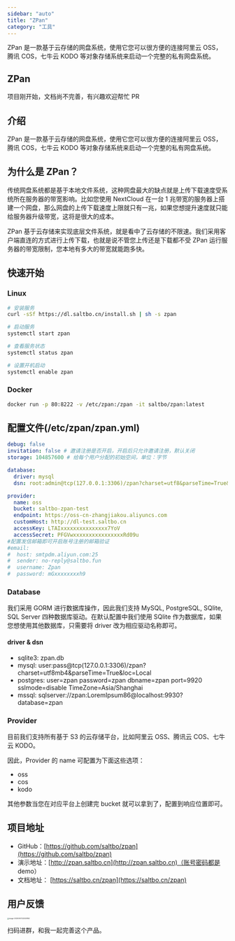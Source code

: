 ```yaml
---
sidebar: "auto"
title: "ZPan"
category: "工具"
---
```


ZPan 是一款基于云存储的网盘系统，使用它您可以很方便的连接阿里云 OSS，腾讯 COS，七牛云 KODO 等对象存储系统来启动一个完整的私有网盘系统。
<!-- more -->


## ZPan

项目刚开始，文档尚不完善，有兴趣欢迎帮忙 PR

## 介绍

ZPan 是一款基于云存储的网盘系统，使用它您可以很方便的连接阿里云 OSS，腾讯 COS，七牛云 KODO 等对象存储系统来启动一个完整的私有网盘系统。

## 为什么是 ZPan？

传统网盘系统都是基于本地文件系统，这种网盘最大的缺点就是上传下载速度受系统所在服务器的带宽影响。比如您使用 NextCloud 在一台 1 兆带宽的服务器上搭建一个网盘，那么网盘的上传下载速度上限就只有一兆，如果您想提升速度就只能给服务器升级带宽，这将是很大的成本。

ZPan 基于云存储来实现底层文件系统，就是看中了云存储的不限速。我们采用客户端直连的方式进行上传下载，也就是说不管您上传还是下载都不受 ZPan 运行服务器的带宽限制，您本地有多大的带宽就能跑多快。

## 快速开始

### Linux

```bash
# 安装服务
curl -sSf https://dl.saltbo.cn/install.sh | sh -s zpan

# 启动服务
systemctl start zpan

# 查看服务状态
systemctl status zpan

# 设置开机启动
systemctl enable zpan
```

### Docker

```bash
docker run -p 80:8222 -v /etc/zpan:/zpan -it saltbo/zpan:latest
```

## 配置文件(/etc/zpan/zpan.yml)

```yaml
debug: false
invitation: false # 邀请注册是否开启，开启后只允许邀请注册，默认关闭
storage: 104857600 # 给每个用户分配的初始空间，单位：字节

database:
  driver: mysql
  dsn: root:admin@tcp(127.0.0.1:3306)/zpan?charset=utf8&parseTime=True&loc=Local

provider:
  name: oss
  bucket: saltbo-zpan-test
  endpoint: https://oss-cn-zhangjiakou.aliyuncs.com
  customHost: http://dl-test.saltbo.cn
  accessKey: LTAIxxxxxxxxxxxxxxx7YoV
  accessSecret: PFGVwxxxxxxxxxxxxxxxxRd09u
#配置发信邮箱即可开启账号注册的邮箱验证
#email:
#  host: smtpdm.aliyun.com:25
#  sender: no-reply@saltbo.fun
#  username: Zpan
#  password: mGxxxxxxxxh9
```

### Database

我们采用 GORM 进行数据库操作，因此我们支持 MySQL, PostgreSQL, SQlite, SQL Server 四种数据库驱动。在默认配置中我们使用 SQlite 作为数据库，如果您想使用其他数据库，只需要将 driver 改为相应驱动名称即可。

#### driver & dsn

- sqlite3: zpan.db
- mysql: user:pass@tcp(127.0.0.1:3306)/zpan?charset=utf8mb4&parseTime=True&loc=Local
- postgres: user=zpan password=zpan dbname=zpan port=9920 sslmode=disable TimeZone=Asia/Shanghai
- mssql: sqlserver://zpan:LoremIpsum86@localhost:9930?database=zpan

### Provider

目前我们支持所有基于 S3 的云存储平台，比如阿里云 OSS、腾讯云 COS、七牛云 KODO。

因此，Provider 的 name 可配置为下面这些选项：

- oss
- cos
- kodo

其他参数当您在对应平台上创建完 bucket 就可以拿到了，配置到响应位置即可。

## 项目地址

- GitHub：[https://github.com/saltbo/zpan](https://github.com/saltbo/zpan)
- 演示地址：[http://zpan.saltbo.cn](http://zpan.saltbo.cn)（账号密码都是 demo）
- 文档地址： [https://saltbo.cn/zpan](https://saltbo.cn/zpan)

## 用户反馈

<img src="https://static.saltbo.cn/images/image-20200907222028162.png" alt="image-20200907222028162" style="zoom: 25%;" />

扫码进群，和我一起完善这个产品。
